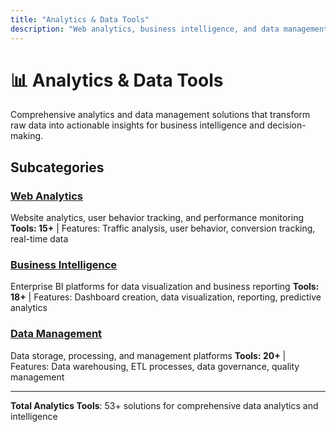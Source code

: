 ```yaml
---
title: "Analytics & Data Tools"
description: "Web analytics, business intelligence, and data management platforms"
---
```


# 📊 Analytics & Data Tools

Comprehensive analytics and data management solutions that transform raw data into actionable insights for business intelligence and decision-making.

## Subcategories

### [Web Analytics](/categories/analytics-data-tools/web-analytics/)
Website analytics, user behavior tracking, and performance monitoring
**Tools: 15+** | Features: Traffic analysis, user behavior, conversion tracking, real-time data

### [Business Intelligence](/categories/analytics-data-tools/business-intelligence/)
Enterprise BI platforms for data visualization and business reporting
**Tools: 18+** | Features: Dashboard creation, data visualization, reporting, predictive analytics

### [Data Management](/categories/analytics-data-tools/data-management/)
Data storage, processing, and management platforms
**Tools: 20+** | Features: Data warehousing, ETL processes, data governance, quality management

---

**Total Analytics Tools**: 53+ solutions for comprehensive data analytics and intelligence